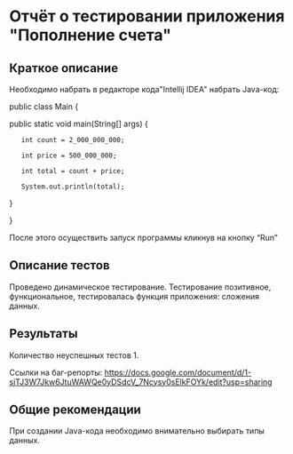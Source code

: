 # Отчёт о тестировании приложения "Пополнение счета"


## Краткое описание

Необходимо набрать в редакторе кода"Intellij IDEA" набрать Java-код:


 public class Main {
 
   public static void main(String[] args) {
   
       int count = 2_000_000_000;
       
       int price = 500_000_000;
       
       int total = count + price;
       
       System.out.println(total);
       
   }
   
   }
   

После этого осуществить запуск программы кликнув на кнопку “Run”


## Описание тестов

Проведено динамическое тестирование. Тестирование позитивное, функциональное, тестировалась функция приложения: сложения данных.


## Результаты

Количество неуспешных тестов 1.

Ссылки на баг-репорты: https://docs.google.com/document/d/1-sjTJ3W7Jkw6JtuWAWQe0yDSdcV_7Ncysy0sElkFOYk/edit?usp=sharing

## Общие рекомендации

При создании Java-кода необходимо внимательно выбирать типы данных. 
